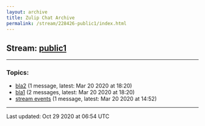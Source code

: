 ```yaml
---
layout: archive
title: Zulip Chat Archive
permalink: /stream/228426-public1/index.html
---
```


## Stream: [public1](https://claire4ai.github.io/claire-ai.github.io/stream/228426-public1/index.html)
---

### Topics:

* [bla2](topic/bla2.html) (1 message, latest: Mar 20 2020 at 18:20)
* [bla1](topic/bla1.html) (2 messages, latest: Mar 20 2020 at 18:20)
* [stream events](topic/stream.20events.html) (1 message, latest: Mar 20 2020 at 14:52)

<hr><p>Last updated: Oct 29 2020 at 06:54 UTC</p>